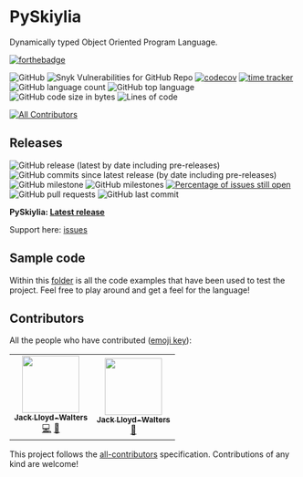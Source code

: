 # PySkiylia
Dynamically typed Object Oriented Program Language.

[![forthebadge](https://forthebadge.com/images/badges/made-with-python.svg)](https://forthebadge.com)

![GitHub](https://img.shields.io/github/license/SK1Y101/PySkiylia)
![Snyk Vulnerabilities for GitHub Repo](https://img.shields.io/snyk/vulnerabilities/github/SK1Y101/PySkiylia)
[![codecov](https://codecov.io/gh/SK1Y101/PySkiylia/branch/main/graph/badge.svg?token=DRJ67ZQA7M)](https://codecov.io/gh/SK1Y101/PySkiylia)
[![time tracker](https://wakatime.com/badge/github/SK1Y101/PySkiylia.svg?style=flat-square)](https://wakatime.com/badge/github/SK1Y101/PySkiylia)
![GitHub language count](https://img.shields.io/github/languages/count/SK1Y101/PySkiylia)
![GitHub top language](https://img.shields.io/github/languages/top/SK1Y101/PySkiylia)
![GitHub code size in bytes](https://img.shields.io/github/languages/code-size/SK1Y101/PySkiylia)
![Lines of code](https://img.shields.io/tokei/lines/github.com/SK1Y101/PySkiylia)

<!-- ALL-CONTRIBUTORS-BADGE:START - Do not remove or modify this section -->
[![All Contributors](https://img.shields.io/badge/all_contributors-2-orange.svg?style=flat)](#contributors)
<!-- ALL-CONTRIBUTORS-BADGE:END -->

## Releases

![GitHub release (latest by date including pre-releases)](https://img.shields.io/github/v/release/SK1Y101/PySkiylia?include_prereleases)
![GitHub commits since latest release (by date including pre-releases)](https://img.shields.io/github/commits-since/SK1Y101/PySkiylia/latest/develop?include_prereleases)
![GitHub milestone](https://img.shields.io/github/milestones/progress/SK1Y101/PySkiylia/1)
![GitHub milestones](https://img.shields.io/github/milestones/open/SK1Y101/PySkiylia)
[![Percentage of issues still open](http://isitmaintained.com/badge/open/SK1Y101/PySkiylia.svg)](http://isitmaintained.com/project/SK1Y101/PySkiylia "Percentage of issues still open")
![GitHub pull requests](https://img.shields.io/github/issues-pr-raw/SK1Y101/PySkiylia)
![GitHub last commit](https://img.shields.io/github/last-commit/SK1Y101/PySkiylia)

**PySkiylia: [Latest release]**

Support here: [issues]

## Sample code

Within this [folder] is all the code examples that have been used to test the project. Feel free to play around and get a feel for the language!

## Contributors

All the people who have contributed ([emoji key](https://allcontributors.org/docs/en/emoji-key)):
<!-- ALL-CONTRIBUTORS-LIST:START - Do not remove or modify this section -->
<!-- prettier-ignore-start -->
<!-- markdownlint-disable -->
<table>
  <tr>
    <td align="center"><a href="https://github.com/SK1Y101"><img src="https://avatars.githubusercontent.com/u/8695579?v=4?s=100" width="100px;" alt=""/><br /><sub><b>Jack Lloyd-Walters</b></sub></a><br /><a href="https://github.com/SK1Y101/PySkiylia/commits?author=SK1Y101" title="Code">💻</a> <a href="https://github.com/SK1Y101/PySkiylia/pulls?q=is%3Apr+reviewed-by%3ASK1Y101" title="Reviewed Pull Requests">👀</a></td>
    <td align="center"><a href="https://github.com/SK2Y202"><img src="https://avatars.githubusercontent.com/u/81203841?v=4?s=100" width="100px;" alt=""/><br /><sub><b>Jack Lloyd-Walters</b></sub></a><br /><a href="https://github.com/SK1Y101/PySkiylia/pulls?q=is%3Apr+reviewed-by%3ASK2Y202" title="Reviewed Pull Requests">👀</a></td>
  </tr>
</table>

<!-- markdownlint-restore -->
<!-- prettier-ignore-end -->

<!-- ALL-CONTRIBUTORS-LIST:END -->

This project follows the [all-contributors](https://allcontributors.org) specification.
Contributions of any kind are welcome!

[Latest release]: https://github.com/SK1Y101/PySkiylia/releases
[issues]: https://github.com/SK1Y101/PySkiylia/issues
[folder]: https://github.com/SK1Y101/PySkiylia/tree/main/ExampleCode
